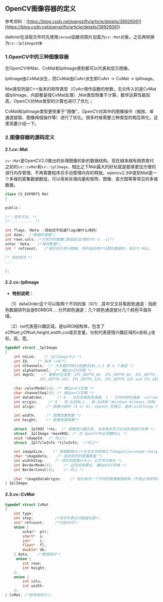 ## OpenCV图像容器的定义 

参考资料：[https://blog.csdn.net/pangzifly/article/details/38926061](https://blog.csdn.net/pangzifly/article/details/38926061)

datknet在读取文件时先使用`imread`函数将图片加载为`cv::Mat`对象，之后再转换为`cv::IplImage对象`

### 1.OpenCV中的三种图像容器

在OpenCV中Mat、CvMat和IplImage类型都可以代表和显示图像。

IplImage由CvMat派生，而CvMat由CvArr派生即CvArr -> CvMat -> IplImage。

Mat类型则是C++版本的矩阵类型（CvArr用作函数的参数，无论传入的是CvMat或IplImage，内部都是按CvMat处理）,Mat类型侧重于计算，数学运算性能较高，OpenCV对Mat类型的计算也进行了优化；

CvMat和IplImage类型更侧重于"图像"，OpenCV对其中的图像操作（缩放、单通道提取、图像阈值操作等）进行了优化。很多时候需要三种类型的相互转化，这里简要介绍一下。

### 2.图像容器的源码定义

#### 2.1.cv::Mat

`cv::Mat`是OpenCV2.0推出的处理图像的新的数据结构，现在越来越有趋势取代之前的`cv::cvMat`和`cv::lplImage`，相比之下Mat最大的好处就是能够更加方便的进行内存管理，不再需要程序员手动管理内存的释放。opencv2.3中提到Mat是一个多维的密集数据数组，可以用来处理向量和矩阵、图像、直方图等等常见的多维数据。

```cpp
class CV_EXPORTS Mat
{
 
public：
 
/*..很多方法..*/
/*............*/
 
int flags;（Note ：目前还不知道flags做什么用的）
int dims;  /*数据的维数*/
int rows,cols; /*行和列的数量;数组超过2维时为(-1，-1)*/
uchar *data;   /*指向数据*/
int * refcount;   /*指针的引用计数器; 阵列指向用户分配的数据时，指针为 NULL
 
/* 其他成员 */ 
...
 
};
```

#### 2.2.cv::IplImage

- **特别说明：**

   （1）dataOrder这个可以取两个不同的值（0/1）,其中交叉存取颜色通道：指颜色数据排列会是BGRBGR....
分开颜色通道：几个颜色通道就分几个颜色平面存储。

   （2）roi代表感兴趣区域，是IplROI结构体，包含了xOffset,yOffset,height,width,coi成员变量，分别代表感情兴趣区域的x坐标,y坐标，高，宽。

```cpp
typedef struct _IplImage 
{ 
    int nSize;    /* IplImage大小 */
    int ID;    /* 版本 (=0)*/
    int nChannels;  /* 大多数OPENCV函数支持1,2,3 或 4 个通道 */ 
    int alphaChannel;  /* 被OpenCV忽略 */ 
    int depth;   /* 像素的位深度: IPL_DEPTH_8U, IPL_DEPTH_8S, IPL_DEPTH_16U, 
                IPL_DEPTH_16S, IPL_DEPTH_32S, IPL_DEPTH_32F and IPL_DEPTH_64F 可支持 */ 
    
    char colorModel[4]; /* 被OpenCV忽略 */ 
    char channelSeq[4]; /* 被OpenCV忽略 */ 
    int dataOrder;      /* 0 - 交叉存取颜色通道, 1 - 分开的颜色通道. cvCreateImage只能创建交叉存取图像 */ 
    int origin;     /* 0 - 顶—左结构,1 - 底—左结构 (Windows bitmaps 风格) */ 
    int align;     /* 图像行排列 (4 or 8). OpenCV 忽略它，使用 widthStep 代替 */ 
    
    int width;     /* 图像宽像素数 */ 
    int height;    /* 图像高像素数*/ 
    
    struct _IplROI *roi;  /* 图像感兴趣区域. 当该值非空只对该区域进行处理 */ 
    struct _IplImage *maskROI; /* 在 OpenCV中必须置NULL */ 
    void *imageId;  /* 同上*/ 
    struct _IplTileInfo *tileInfo;  /*同上*/ 
    
    int imageSize;    /* 图像数据大小(在交叉存取格式下imageSize=image->height*image->widthStep），单位字节*/ 
    char *imageData;    /* 指向排列的图像数据 */ 
    int widthStep;     /* 排列的图像行大小，以字节为单位 */ 
    int BorderMode[4];     /* 边际结束模式, 被OpenCV忽略 */ 
    int BorderConst[4];    /* 同上 */ 
    
    char *imageDataOrigin;    /* 指针指向一个不同的图像数据结构（不是必须排列的），是为了纠正图像内存分配准备的 */ 
} IplImage;
```

#### 2.3.cv::CvMat

```cpp
typedef struct CvMat 
{ 
    int type;         
    int step;          /*用字节表示行数据长度*/
    int* refcount;     /*内部访问*/
    union {
        uchar*  ptr;
        short*  s;
        int*    i;
        float*  fl;
        double* db;
    } data;    /*数据指针*/
     union {
        int rows;
        int height;
    };
    union {
        int cols;   
        int width;
    };
} CvMat; /*矩阵结构头*/
```


